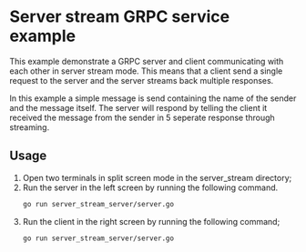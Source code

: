 # Server stream GRPC service example
This example demonstrate a GRPC server and client communicating with each other
in server stream mode. This means that a client send a single request to the
server and the server streams back multiple responses.

In this example a simple message is send containing the name of the sender and
the message itself. The server will respond by telling the client it received
the message from the sender in 5 seperate response through streaming.

## Usage
1. Open two terminals in split screen mode in the server_stream directory;
1. Run the server in the left screen by running the following command.
    ```sh
    go run server_stream_server/server.go
    ```
1. Run the client in the right screen by running the following command;
    ```sh
    go run server_stream_server/server.go
    ```

